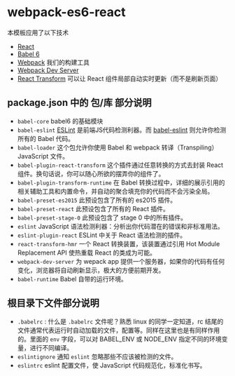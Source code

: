 # webpack-es6-react
本模板应用了以下技术

- [React](https://github.com/facebook/react)
- [Babel 6](http://babeljs.io/)
- [Webpack](http://webpack.github.io/) 我们的构建工具
- [Webpack Dev Server](http://webpack.github.io/docs/webpack-dev-server.html)
- [React Transform](https://github.com/gaearon/react-transform-hmr) 可以让 React 组件局部自动实时更新（而不是刷新页面）

## package.json 中的 包/库 部分说明
- `babel-core` babel6 的基础模块
- `babel-eslint` [ESLint](https://github.com/eslint/eslint) 是前端JS代码检测利器。而 [babel-eslint](http://npm.taobao.org/package/babel-eslint) 则允许你检测所有的 Babel 代码。
- `babel-loader` 这个包允许你使用 Babel 和 webpack 转译（Transpiling） JavaScript 文件。
- `babel-plugin-react-transform` 这个插件通过任意转换的方式去封装 React 组件。换句话说，你可以随心所欲的摆弄你的组件了。
- `babel-plugin-transform-runtime` 在 Babel 转换过程中，详细的展示引用的相关辅助工具和内置命令，并自动的聚合填充你的代码而不会污染全局。
- `babel-preset-es2015` 此预设包含了所有的 es2015 插件。
- `babel-preset-react` 此预设包含了所有的 React 插件。
- `babel-preset-stage-0` 此预设包含了 stage 0 中的所有插件。
- `eslint` JavaScript 语法检测利器：分析出你代码潜在的错误和非标准用法。
- `eslint-plugin-react`  ESLint 中关于 React 语法检测的插件。
- `react-transform-hmr` 一个 React 转换装置，该装置通过引用 Hot Module Replacement API 使热重载 React 的类成为可能。
- `webpack-dev-server` 为 wepack app 提供一个服务器，如果你的代码有任何变化，浏览器将自动刷新显示，极大的方便前期开发。
- `babel-runtime` Babel 自带的运行环境。

## 根目录下文件部分说明
- `.babelrc` : 什么是 `.babelrc` 文件呢？熟悉 linux 的同学一定知道，rc 结尾的文件通常代表运行时自动加载的文件，配置等。同样在这里也是有同样作用的。里面的 `env` 字段，可以对 BABEL_ENV 或 NODE_ENV 指定不同的环境变量，进行不同编译。
- `eslintignore` 通知 `eslint` 忽略那些不应该被检测的文件。
- `eslintrc` eslint 配置文件，使 JavaScript 代码规范化，标准化书写。